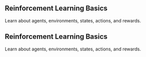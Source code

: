 ## Reinforcement Learning Basics
Learn about agents, environments, states, actions, and rewards.
## Reinforcement Learning Basics
Learn about agents, environments, states, actions, and rewards.
